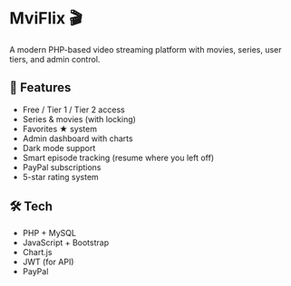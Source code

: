 # MviFlix 🎬

A modern PHP-based video streaming platform with movies, series, user tiers, and admin control.

## 🔑 Features

- Free / Tier 1 / Tier 2 access
- Series & movies (with locking)
- Favorites ★ system
- Admin dashboard with charts
- Dark mode support
- Smart episode tracking (resume where you left off)
- PayPal subscriptions
- 5-star rating system

## 🛠 Tech

- PHP + MySQL
- JavaScript + Bootstrap
- Chart.js
- JWT (for API)
- PayPal
